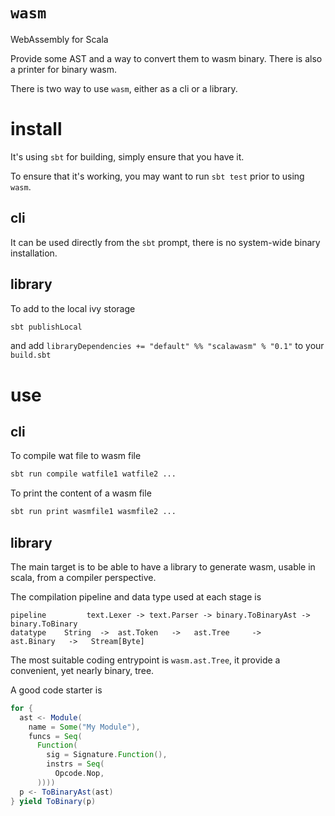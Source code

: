# `wasm`
WebAssembly for Scala

Provide some AST and a way to convert them to wasm binary. There is also a printer for binary wasm.

There is two way to use `wasm`, either as a cli or a library.

# install
It's using `sbt` for building, simply ensure that you have it.

To ensure that it's working, you may want to run `sbt test` prior to using `wasm`.

## cli
It can be used directly from the `sbt` prompt, there is no system-wide binary installation.

## library
To add to the local ivy storage
```sh
sbt publishLocal
```
and add `libraryDependencies += "default" %% "scalawasm" % "0.1"` to your `build.sbt`

# use

## cli
To compile wat file to wasm file
```sh
sbt run compile watfile1 watfile2 ...
```

To print the content of a wasm file
```sh
sbt run print wasmfile1 wasmfile2 ...
```

## library
The main target is to be able to have a library to generate wasm, usable in scala, from a compiler perspective.

The compilation pipeline and data type used at each stage is
```
pipeline         text.Lexer -> text.Parser -> binary.ToBinaryAst -> binary.ToBinary
datatype    String  ->  ast.Token   ->   ast.Tree     ->     ast.Binary   ->   Stream[Byte]
```

The most suitable coding entrypoint is `wasm.ast.Tree`, it provide a convenient, yet nearly binary, tree.

A good code starter is
```scala
for {
  ast <- Module(
    name = Some("My Module"),
    funcs = Seq(
      Function(
        sig = Signature.Function(),
        instrs = Seq(
          Opcode.Nop,
      ))))
  p <- ToBinaryAst(ast)
} yield ToBinary(p)

```
